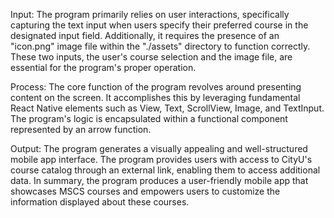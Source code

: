 
Input:
The program primarily relies on user interactions, specifically capturing the text input when users specify their preferred course in the designated input field. Additionally, it requires the presence of an "icon.png" image file within the "./assets" directory to function correctly. These two inputs, the user's course selection and the image file, are essential for the program's proper operation.

Process:
The core function of the program revolves around presenting content on the screen. It accomplishes this by leveraging fundamental React Native elements such as View, Text, ScrollView, Image, and TextInput. The program's logic is encapsulated within a functional component represented by an arrow function.


Output:
The program generates a visually appealing and well-structured mobile app interface. The program provides users with access to CityU's course catalog through an external link, enabling them to access additional data. In summary, the program produces a user-friendly mobile app that showcases MSCS courses and empowers users to customize the information displayed about these courses.